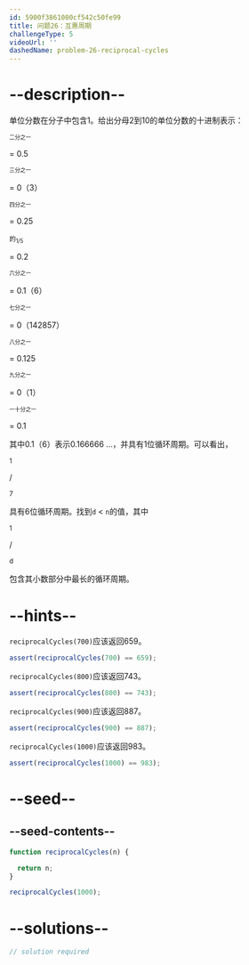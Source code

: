 ```yaml
---
id: 5900f3861000cf542c50fe99
title: 问题26：互惠周期
challengeType: 5
videoUrl: ''
dashedName: problem-26-reciprocal-cycles
---
```


# --description--

单位分数在分子中包含1。给出分母2到10的单位分数的十进制表示：

<sup><sub>二分之一</sub></sup>

 = 0.5

<sup><sub>三分之一</sub></sup>

 = 0（3）

<sup><sub>四分之一</sub></sup>

 = 0.25

<sup>的<sub>1/5</sub></sup>

 = 0.2

<sup><sub>六分之一</sub></sup>

 = 0.1（6）

<sup><sub>七分之一</sub></sup>

 = 0（142857）

<sup><sub>八分之一</sub></sup>

 = 0.125

<sup><sub>九分之一</sub></sup>

 = 0（1）

<sup><sub>一十分之一</sub></sup>

 = 0.1

其中0.1（6）表示0.166666 ...，并具有1位循环周期。可以看出， 

<sup>1</sup>

 / 

<sub>7</sub>

具有6位循环周期。找到`d` &lt; `n`的值，其中

<sup>1</sup>

 / 

<sub>d</sub>

包含其小数部分中最长的循环周期。

# --hints--

`reciprocalCycles(700)`应该返回659。

```js
assert(reciprocalCycles(700) == 659);
```

`reciprocalCycles(800)`应该返回743。

```js
assert(reciprocalCycles(800) == 743);
```

`reciprocalCycles(900)`应该返回887。

```js
assert(reciprocalCycles(900) == 887);
```

`reciprocalCycles(1000)`应该返回983。

```js
assert(reciprocalCycles(1000) == 983);
```

# --seed--

## --seed-contents--

```js
function reciprocalCycles(n) {

  return n;
}

reciprocalCycles(1000);
```

# --solutions--

```js
// solution required
```
